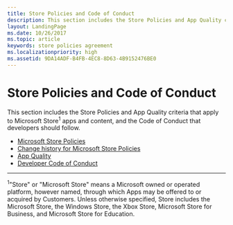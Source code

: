 ```yaml
---
title: Store Policies and Code of Conduct
description: This section includes the Store Policies and App Quality criteria that apply to Microsoft Store apps and content, and the Code of Conduct that developers should follow.
layout: LandingPage
ms.date: 10/26/2017
ms.topic: article
keywords: store policies agreement
ms.localizationpriority: high
ms.assetid: 9DA14ADF-B4FB-4EC8-8D63-4B9152476BE0
---
```


# Store Policies and Code of Conduct

This section includes the Store Policies and App Quality criteria that apply to Microsoft Store<sup>1</sup> apps and content, and the Code of Conduct that developers should follow.

- [Microsoft Store Policies](store-policies.md)
- [Change history for Microsoft Store Policies](store-policies-change-history.md)
- [App Quality](store-app-quality.md)
- [Developer Code of Conduct](store-developer-code-of-conduct.md)


---
<sup>1</sup>"Store" or "Microsoft Store" means a Microsoft owned or operated platform, however named, through which Apps may be offered to or acquired by Customers. Unless otherwise specified, Store includes the Microsoft Store, the Windows Store, the Xbox Store, Microsoft Store for Business, and Microsoft Store for Education.
